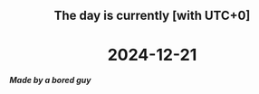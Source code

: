 <h2 align=center>The day is currently [with UTC+0]</h2>
<h1 align=center><!--TIME BEGIN-->2024-12-21<!--TIME END--></h1>
<h5>Made by a bored guy</h5>
